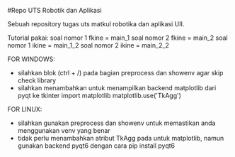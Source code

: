 #Repo UTS Robotik dan Aplikasi

Sebuah repository tugas uts matkul robotika dan aplikasi UII.

Tutorial pakai:
    soal nomor 1 fkine = main_1
    soal nomor 2 fkine = main_2
    soal nomor 1 ikine = main_1_2
    soal nomor 2 ikine = main_2_2

FOR WINDOWS:
- silahkan blok (ctrl + /) pada bagian preprocess dan showenv agar skip check library
- silahkan menambahkan untuk menampilkan backend matplotlib dari pyqt ke tkinter
import matplotlib
matplotlib.use('TkAgg')

FOR LINUX:
- silahkan gunakan preprocess dan showenv untuk memastikan anda menggunakan venv yang benar
- tidak perlu menambahkan atribut TkAgg pada untuk matplotlib, namun gunakan backend pyqt6 dengan cara
pip install pyqt6